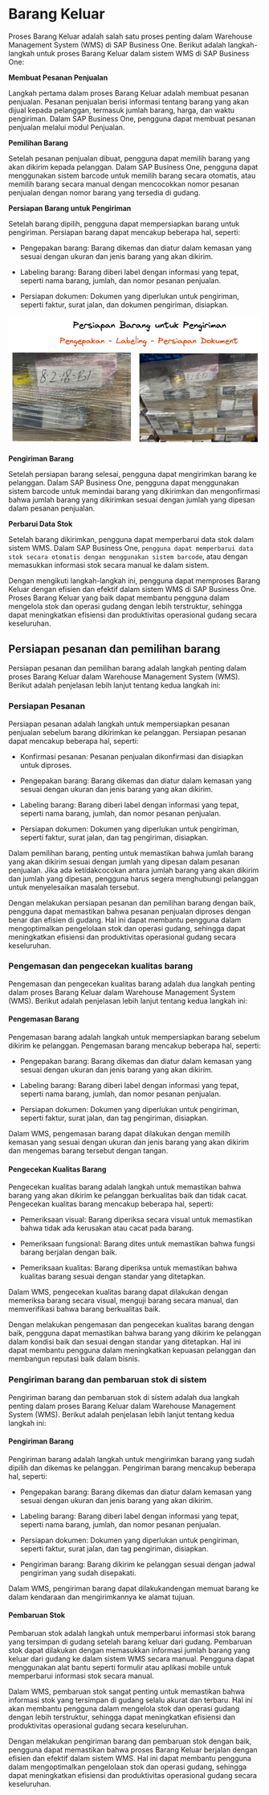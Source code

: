 #  Barang Keluar

Proses Barang Keluar adalah salah satu proses penting dalam Warehouse Management System (WMS) di SAP Business One. Berikut adalah langkah-langkah untuk proses Barang Keluar dalam sistem WMS di SAP Business One:


**Membuat Pesanan Penjualan** 

Langkah pertama dalam proses Barang Keluar adalah membuat pesanan penjualan. Pesanan penjualan berisi informasi tentang barang yang akan dijual kepada pelanggan, termasuk jumlah barang, harga, dan waktu pengiriman. Dalam SAP Business One, pengguna dapat membuat pesanan penjualan melalui modul Penjualan.


**Pemilihan Barang**


Setelah pesanan penjualan dibuat, pengguna dapat memilih barang yang akan dikirim kepada pelanggan. Dalam SAP Business One, pengguna dapat menggunakan sistem barcode untuk memilih barang secara otomatis, atau memilih barang secara manual dengan mencocokkan nomor pesanan penjualan dengan nomor barang yang tersedia di gudang.


**Persiapan Barang untuk Pengiriman**

Setelah barang dipilih, pengguna dapat mempersiapkan barang untuk pengiriman. Persiapan barang dapat mencakup beberapa hal, seperti:
* Pengepakan barang: Barang dikemas dan diatur dalam kemasan yang sesuai dengan ukuran dan jenis barang yang akan dikirim.
  
* Labeling barang: Barang diberi label dengan informasi yang tepat, seperti nama barang, jumlah, dan nomor pesanan penjualan.
  
* Persiapan dokumen: Dokumen yang diperlukan untuk pengiriman, seperti faktur, surat jalan, dan dokumen pengiriman, disiapkan.

![Label](img/Label.excalidraw.png) 

**Pengiriman Barang**

Setelah persiapan barang selesai, pengguna dapat mengirimkan barang ke pelanggan. Dalam SAP Business One, pengguna dapat menggunakan sistem barcode untuk memindai barang yang dikirimkan dan mengonfirmasi bahwa jumlah barang yang dikirimkan sesuai dengan jumlah yang dipesan dalam pesanan penjualan.

**Perbarui Data Stok**

Setelah barang dikirimkan, pengguna dapat memperbarui data stok dalam sistem WMS. Dalam SAP Business One, ```pengguna dapat memperbarui data stok secara otomatis dengan menggunakan sistem barcode```, atau dengan memasukkan informasi stok secara manual ke dalam sistem.

Dengan mengikuti langkah-langkah ini, pengguna dapat memproses Barang Keluar dengan efisien dan efektif dalam sistem WMS di SAP Business One. Proses Barang Keluar yang baik dapat membantu pengguna dalam mengelola stok dan operasi gudang dengan lebih terstruktur, sehingga dapat meningkatkan efisiensi dan produktivitas operasional gudang secara keseluruhan.


## Persiapan pesanan dan pemilihan barang

Persiapan pesanan dan pemilihan barang adalah langkah penting dalam proses Barang Keluar dalam Warehouse Management System (WMS). Berikut adalah penjelasan lebih lanjut tentang kedua langkah ini:

### Persiapan Pesanan
Persiapan pesanan adalah langkah untuk mempersiapkan pesanan penjualan sebelum barang dikirimkan ke pelanggan. Persiapan pesanan dapat mencakup beberapa hal, seperti:

* Konfirmasi pesanan: Pesanan penjualan dikonfirmasi dan disiapkan untuk diproses.

* Pengepakan barang: Barang dikemas dan diatur dalam kemasan yang sesuai dengan ukuran dan jenis barang yang akan dikirim.

* Labeling barang: Barang diberi label dengan informasi yang tepat, seperti nama barang, jumlah, dan nomor pesanan penjualan.

* Persiapan dokumen: Dokumen yang diperlukan untuk pengiriman, seperti faktur, surat jalan, dan tag pengiriman, disiapkan.

Dalam pemilihan barang, penting untuk memastikan bahwa jumlah barang yang akan dikirim sesuai dengan jumlah yang dipesan dalam pesanan penjualan. Jika ada ketidakcocokan antara jumlah barang yang akan dikirim dan jumlah yang dipesan, pengguna harus segera menghubungi pelanggan untuk menyelesaikan masalah tersebut.

Dengan melakukan persiapan pesanan dan pemilihan barang dengan baik, pengguna dapat memastikan bahwa pesanan penjualan diproses dengan benar dan efisien di gudang. Hal ini dapat membantu pengguna dalam mengoptimalkan pengelolaan stok dan operasi gudang, sehingga dapat meningkatkan efisiensi dan produktivitas operasional gudang secara keseluruhan.


### Pengemasan dan pengecekan kualitas barang

Pengemasan dan pengecekan kualitas barang adalah dua langkah penting dalam proses Barang Keluar dalam Warehouse Management System (WMS). Berikut adalah penjelasan lebih lanjut tentang kedua langkah ini:

#### Pengemasan Barang

Pengemasan barang adalah langkah untuk mempersiapkan barang sebelum dikirim ke pelanggan. Pengemasan barang mencakup beberapa hal, seperti:

* Pengepakan barang: Barang dikemas dan diatur dalam kemasan yang sesuai dengan ukuran dan jenis barang yang akan dikirim.
  
* Labeling barang: Barang diberi label dengan informasi yang tepat, seperti nama barang, jumlah, dan nomor pesanan penjualan.
  
* Persiapan dokumen: Dokumen yang diperlukan untuk pengiriman, seperti faktur, surat jalan, dan tag pengiriman, disiapkan.

Dalam WMS, pengemasan barang dapat dilakukan dengan memilih kemasan yang sesuai dengan ukuran dan jenis barang yang akan dikirim dan mengemas barang tersebut dengan tangan. 

#### Pengecekan Kualitas Barang

Pengecekan kualitas barang adalah langkah untuk memastikan bahwa barang yang akan dikirim ke pelanggan berkualitas baik dan tidak cacat. Pengecekan kualitas barang mencakup beberapa hal, seperti:


* Pemeriksaan visual: Barang diperiksa secara visual untuk memastikan bahwa tidak ada kerusakan atau cacat pada barang.
  
* Pemeriksaan fungsional: Barang dites untuk memastikan bahwa fungsi barang berjalan dengan baik.
  
* Pemeriksaan kualitas: Barang diperiksa untuk memastikan bahwa kualitas barang sesuai dengan standar yang ditetapkan.

Dalam WMS, pengecekan kualitas barang dapat dilakukan dengan memeriksa barang secara visual, menguji barang secara manual, dan memverifikasi bahwa barang berkualitas baik. 

Dengan melakukan pengemasan dan pengecekan kualitas barang dengan baik, pengguna dapat memastikan bahwa barang yang dikirim ke pelanggan dalam kondisi baik dan sesuai dengan standar yang ditetapkan. Hal ini dapat membantu pengguna dalam meningkatkan kepuasan pelanggan dan membangun reputasi baik dalam bisnis.

### Pengiriman barang dan pembaruan stok di sistem

Pengiriman barang dan pembaruan stok di sistem adalah dua langkah penting dalam proses Barang Keluar dalam Warehouse Management System (WMS). Berikut adalah penjelasan lebih lanjut tentang kedua langkah ini:

#### Pengiriman Barang

Pengiriman barang adalah langkah untuk mengirimkan barang yang sudah dipilih dan dikemas ke pelanggan. Pengiriman barang mencakup beberapa hal, seperti:

* Pengepakan barang: Barang dikemas dan diatur dalam kemasan yang sesuai dengan ukuran dan jenis barang yang akan dikirim.
  
* Labeling barang: Barang diberi label dengan informasi yang tepat, seperti nama barang, jumlah, dan nomor pesanan penjualan.

* Persiapan dokumen: Dokumen yang diperlukan untuk pengiriman, seperti faktur, surat jalan, dan tag pengiriman, disiapkan.
  
* Pengiriman barang: Barang dikirim ke pelanggan sesuai dengan jadwal pengiriman yang sudah disepakati.

Dalam WMS, pengiriman barang dapat dilakukandengan memuat barang ke dalam kendaraan dan mengirimkannya ke alamat tujuan. 


#### Pembaruan Stok

Pembaruan stok adalah langkah untuk memperbarui informasi stok barang yang tersimpan di gudang setelah barang keluar dari gudang. Pembaruan stok dapat dilakukan dengan memasukkan informasi jumlah barang yang keluar dari gudang ke dalam sistem WMS secara manual. Pengguna dapat menggunakan alat bantu seperti formulir atau aplikasi mobile untuk memperbarui informasi stok secara manual.

Dalam WMS, pembaruan stok sangat penting untuk memastikan bahwa informasi stok yang tersimpan di gudang selalu akurat dan terbaru. Hal ini akan membantu pengguna dalam mengelola stok dan operasi gudang dengan lebih terstruktur, sehingga dapat meningkatkan efisiensi dan produktivitas operasional gudang secara keseluruhan.

Dengan melakukan pengiriman barang dan pembaruan stok dengan baik, pengguna dapat memastikan bahwa proses Barang Keluar berjalan dengan efisien dan efektif dalam sistem WMS. Hal ini dapat membantu pengguna dalam mengoptimalkan pengelolaan stok dan operasi gudang, sehingga dapat meningkatkan efisiensi dan produktivitas operasional gudang secara keseluruhan.